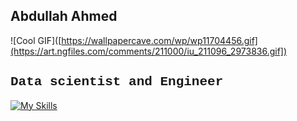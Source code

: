 ## Abdullah Ahmed 
![Cool GIF]([https://wallpapercave.com/wp/wp11704456.gif](https://art.ngfiles.com/comments/211000/iu_211096_2973836.gif])

<h2 style="font-family: 'Courier New', monospace">Data scientist and Engineer</h2>

[![My Skills](https://skillicons.dev/icons?i=anaconda,androidstudio,apple,azure,blender,cs,css,discord,dart,docker,dotnet,flutter,github,gitlab,godot,html,java,js,linkedin,linux,lua,matlab,mongodb,netlify,nodejs,npm,opencv,pytorch,sklearn,swift,tensorflow,ts,unity,vscode&perline=12)](https://skillicons.dev)


